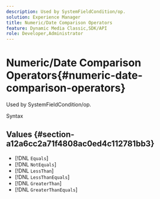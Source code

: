 ```yaml
---
description: Used by SystemFieldCondition/op.
solution: Experience Manager
title: Numeric/Date Comparison Operators
feature: Dynamic Media Classic,SDK/API
role: Developer,Administrator
---
```


# Numeric/Date Comparison Operators{#numeric-date-comparison-operators}

Used by SystemFieldCondition/op.

 Syntax 

## Values {#section-a12a6cc2a71f4808ac0ed4c112781bb3}

* [!DNL `Equals`] 
* [!DNL `NotEquals`] 
* [!DNL `LessThan`] 
* [!DNL `LessThanEquals`] 
* [!DNL `GreaterThan`] 
* [!DNL `GreaterThanEquals`]

